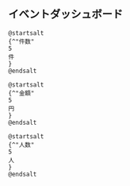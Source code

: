イベントダッシュボード
-----

```puml
@startsalt
{^"件数"
5
件
}
@endsalt
```

```puml
@startsalt
{^"金額"
5
円
}
@endsalt
```

```puml
@startsalt
{^"人数"
5
人
}
@endsalt
```
